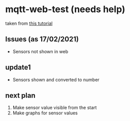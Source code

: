 # mqtt-web-test (needs help)

taken from [this tutorial](https://randomnerdtutorials.com/esp8266-publishing-dht22-readings-with-mqtt-to-raspberry-pi/#more-31752)

## Issues (as 17/02/2021)

- Sensors not shown in web

## update1

- Sensors shown and converted to number

## next plan

1. Make sensor value visible from the start
2. Make graphs for sensor values

